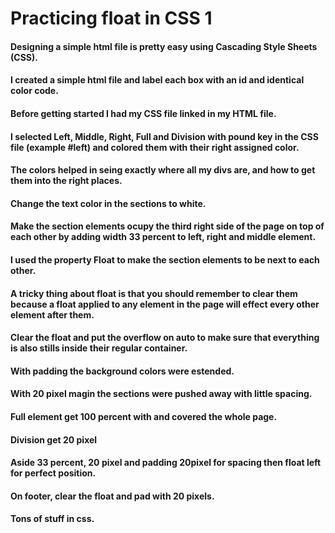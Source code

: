 # Practicing float in CSS 1
#### Designing a simple html file is pretty easy using Cascading Style Sheets (CSS).

#### I created a simple html file and label each box with an id and identical color code.

#### Before getting started I had my CSS file linked in my HTML file.

#### I selected Left, Middle, Right, Full and Division with pound key in the CSS file (example #left) and colored them with their right assigned color.

#### The colors helped in seing exactly where all my divs are, and how to get them into the right places.

#### Change the text color in the sections to white.
#### Make the section elements ocupy the third  right side of the page on top of each other by adding width 33 percent to left, right and middle element.

#### I used the property Float to make the section elements to be next to each other.

#### A tricky thing about float is that you should remember to clear them because a float applied to any element in the page will effect every other element after them.
#### Clear the float and put the overflow on auto to make sure that everything is also stills inside their regular container.
#### With padding the background colors were estended.
#### With 20 pixel magin the sections were pushed away with little spacing.
#### Full element get 100 percent with and covered the whole page.
#### Division get 20 pixel
#### Aside 33 percent, 20 pixel and padding 20pixel for spacing then float left for perfect position.
#### On footer, clear the float and pad with 20 pixels.
#### Tons of stuff in css.
